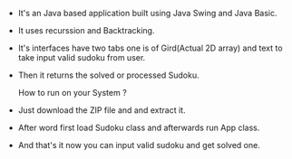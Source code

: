 - It's an Java based application built using Java Swing and Java Basic.
- It uses recurssion and Backtracking.
- It's interfaces have two tabs one is of Gird(Actual 2D array) and text to take input valid sudoku from user.
- Then it returns the solved or processed Sudoku.


  How to run on your System  ?
 - Just download the ZIP file and and extract it.
 - After word first load Sudoku class and afterwards run App class.
 - And that's it now you can input valid sudoku and get solved one.
